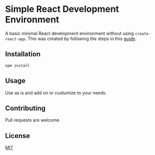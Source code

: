 # Simple React Development Environment

A basic minimal React development environment without using `create-react-app`. This was created by following the steps in this [guide](https://jscomplete.com/learn/1rd-reactful).

## Installation

`npm install`

## Usage

Use as is and add on or custumize to your needs.

## Contributing

Pull requests are welcome.

## License

[MIT](https://choosealicense.com/licenses/mit/)
